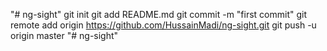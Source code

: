 "# ng-sight"  git init git add README.md git commit -m "first commit" git remote add origin https://github.com/HussainMadi/ng-sight.git git push -u origin master
"# ng-sight" 
